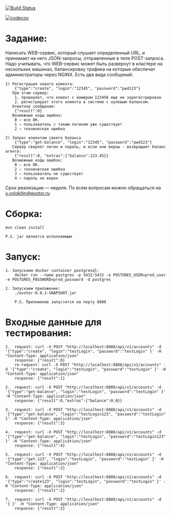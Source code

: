 [![Build Status](https://travis-ci.com/drunkmowgli/InterviewEvotor.svg?branch=master)](https://travis-ci.com/drunkmowgli/InterviewEvotor)

[![codecov](https://codecov.io/gh/drunkmowgli/InterviewEvotor/branch/master/graph/badge.svg)](https://codecov.io/gh/drunkmowgli/InterviewEvotor)

# Задание:

Написать WEB-сервис, который слушает определенный URL,
и принимает на него JSON-запросы, отправленные в теле POST-запроса.
Надо учитывать, что WEB-сервис может быть развернут в кластере на нескольких машинах,
балансировку трафика на которые обеспечат администраторы через NGINX.
Есть два вида сообщений:

    1) Регистрация нового клиента:
        {"type":"create", "login":"12345", "password":"pwd123"}
       При этом сервер:
        1. проверяет, что клиент с номером 123456 еще не зарегистрирован
        2. регистрирует этого клиента в системе с нулевым балансом.
       Ответное сообщение:
        {"result":0}
       Возможные коды ошибок:
        0 — все ОК.
        1 — пользователь с таким логином уже существует
        2 — техническая ошибка
        
    2) Запрос клиентом своего баланса
        {"type":"get-balance", "login":"12345", "password":"pwd123"}
       Сервер сверяет логин и пароль, и если они верны - возвращает баланс агента:
        {"result":0, "extras":{"balance":123.45}}
       Возможные коды ошибок:
        0 — все ОК.
        2 — техническая ошибка
        3 — пользователь не существует
        4 — пароль не верен
        
Срок реализации — неделя.
По всем вопросам можно обращаться на y.volokitin@evotor.ru


# Сборка:

    mvn clean install
    
    P.S. jar является исполняемым

# Запуск:

    1. Запускаем docker container postgresql:
        docker run --name postgres -p 5432:5432 -e POSTGRES_USER=prod_user -e POSTGRES_PASSWORD=prod_password -d postgres
        
    2. Запускаем приложение: 
        ./evotor-0.0.1-SNAPSHOT.jar
        
        P.S. Приложение запустится на порту 8888
        
# Входные данные для тестирования:

    1.  request: curl -X POST "http://localhost:8888/api/v1/accounts" -d '{"type":"create", "login":"testLogin", "password":"testLogin" }' -H "Content-Type: application/json"
        response: {"result":0}
        re-request: curl -X POST "http://localhost:8888/api/v1/accounts" -d '{"type":"create", "login":"testLogin", "password":"testLogin" }' -H "Content-Type: application/json"
        response: {"result":1}
    
    2.  request: curl -X POST "http://localhost:8888/api/v1/accounts" -d '{"type":"get-balance", "login":"testLogin", "password":"testLogin" }' -H "Content-Type: application/json"
        response: {"result":0,"extras":{"balance":0.0}}
        
    3.  request: curl -X POST "http://localhost:8888/api/v1/accounts" -d '{"type":"get-balance", "login":"testLogin123", "password":"testLogin" }' -H "Content-Type: application/json"
        response: {"result":3}
        
    4.  request: curl -X POST "http://localhost:8888/api/v1/accounts" -d '{"type":"get-balance", "login":"testLogin", "password":"testLogin123" }' -H "Content-Type: application/json"
        response: {"result":4}
        
    5.  request: curl -X POST "http://localhost:8888/api/v1/accounts" -d '{"type":"get-123", "login":"testLogin", "password":"testLogin" }' -H "Content-Type: application/json"
        response: {"result":2}
        
    6.  request: curl -X POST "http://localhost:8888/api/v1/accounts" -d '{"type":"create123", "login":"testLogin", "password":"testLogin" }' -H "Content-Type: application/json"
        response: {"result":2}
        
    7.  request: curl -X POST "http://localhost:8888/api/v1/accounts" -d '{ }' -H "Content-Type: application/json" 
        response: {"result":2}
    
